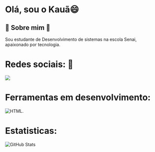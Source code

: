 # Olá, sou o Kauã😄

## 🚀 Sobre mim 🚀 
Sou estudante de Desenvolvimento de sistemas na escola Senai, apaixonado por tecnologia.

# Redes sociais: 📣
<a href="https://www.linkedin.com/in/kaua-f-037a631b9/"><img src="https://img.shields.io/badge/-LinkedIn-%230077B5?style=for-the-badge&logo=linkedin&logoColor=white" target="_blank"></a>
 
# Ferramentas em desenvolvimento:

![HTML](https://encrypted-tbn0.gstatic.com/images?q=tbn:ANd9GcTMWoGF6rH7ETxB2StlobewDwgBcX2QUtd2jQ&s").

# Estatisticas:

![GitHub Stats](https://github-readme-stats.vercel.app/api?username=seu-username&show_icons=true&hide_title=true&hide=prs&count_private=true&theme=dark)



